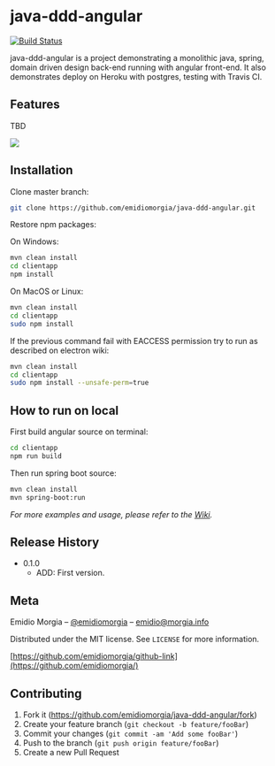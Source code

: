 # java-ddd-angular

[![Build Status](https://www.travis-ci.com/emidiomorgia/java-ddd-angular.svg?branch=main)](https://www.travis-ci.com/emidiomorgia/java-ddd-angular)

java-ddd-angular is a project demonstrating a monolithic java, spring, domain driven design back-end running with angular front-end. It also demonstrates deploy on Heroku with postgres, testing with Travis CI.

## Features
TBD

![](header.png)


## Installation

Clone master branch:

```sh
git clone https://github.com/emidiomorgia/java-ddd-angular.git
```

Restore npm packages:

On Windows:
```sh
mvn clean install
cd clientapp
npm install
```

On MacOS or Linux:
```sh
mvn clean install
cd clientapp
sudo npm install
```
If the previous command fail with EACCESS permission try to run as described on electron wiki:
```sh
mvn clean install
cd clientapp
sudo npm install --unsafe-perm=true
```


## How to run on local

First build angular source on terminal:
```sh
cd clientapp
npm run build 
```
Then run spring boot source:
```sh
mvn clean install
mvn spring-boot:run 
```

_For more examples and usage, please refer to the [Wiki][wiki]._


## Release History

* 0.1.0
    * ADD: First version.

## Meta

Emidio Morgia – [@emidiomorgia](https://twitter.com/emidiomorgia) – emidio@morgia.info

Distributed under the MIT license. See ``LICENSE`` for more information.

[https://github.com/emidiomorgia/github-link](https://github.com/emidiomorgia/)

## Contributing

1. Fork it (<https://github.com/emidiomorgia/java-ddd-angular/fork>)
2. Create your feature branch (`git checkout -b feature/fooBar`)
3. Commit your changes (`git commit -am 'Add some fooBar'`)
4. Push to the branch (`git push origin feature/fooBar`)
5. Create a new Pull Request

<!-- Markdown link & img dfn's -->
[wiki]: https://github.com/emidiomorgia/java-ddd-angular/wiki



